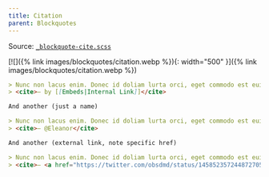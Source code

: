 ```yaml
---
title: Citation
parent: Blockquotes
---
```


Source: [`_blockquote-cite.scss`](https://github.com/ElsaTam/obsidian-fancy-a-story/blob/main/scss/editor/blockquotes/_blockquote-cite.scss)

[![]({% link images/blockquotes/citation.webp %}){: width="500" }]({% link images/blockquotes/citation.webp %})

```markdown
> Nunc non lacus enim. Donec id doliam lurta orci, eget commodo est euismod a. Vestibulum ante ipsum primis in faucibus orci luctus et ultrices posuere cubilia curae;
> <cite>— by [[Embeds|Internal Link]]</cite>

And another (just a name)

> Nunc non lacus enim. Donec id doliam lurta orci, eget commodo est euismod a. Vestibulum ante ipsum primis in faucibus orci luctus et ultrices posuere cubilia curae
> <cite>— @Eleanor</cite>

And another (external link, note specific href)

> Nunc non lacus enim. Donec id doliam lurta orci, eget commodo est euismod a. Vestibulum ante ipsum primis in faucibus orci luctus et ultrices posuere cubilia curae
> <cite>— <a href="https://twitter.com/obsdmd/status/1458523572448727051?s=20">@obsdmd</a></cite>
```